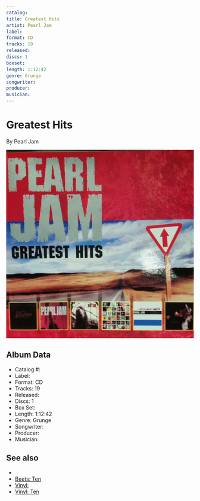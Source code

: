 ```yaml
---
catalog: 
title: Greatest Hits
artist: Pearl Jam
label: 
format: CD
tracks: 19
released: 
discs: 1
boxset: 
length: 1:12:42
genre: Grunge
songwriter: 
producer: 
musician: 
---
```


# Greatest Hits

By Pearl Jam

![](../../assets/cdcovers/Pearl_Jam-Greatest_Hits.png)

## Album Data

- Catalog #: 
- Label: 
- Format: CD
- Tracks: 19
- Released: 
- Discs: 1
- Box Set: 
- Length: 1:12:42
- Genre: Grunge
- Songwriter: 
- Producer: 
- Musician: 


## See also

- [](Pearl_Jam.md)
- [Beets: Ten](../../Beets/Pearl_Jam/Ten.md)
- [Vinyl: ](../../Vinyl/Pearl_Jam/Pearl_Jam.md)
- [Vinyl: Ten](../../Vinyl/Pearl_Jam/Ten.md)
